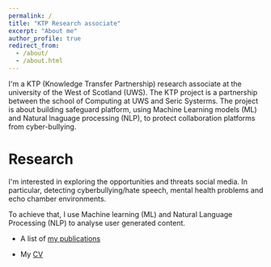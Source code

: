 ```yaml
---
permalink: /
title: "KTP Research associate"
excerpt: "About me"
author_profile: true
redirect_from:
  - /about/
  - /about.html
---
```

I'm a KTP (Knowledge Transfer Partnership) research associate at the university of the West of Scotland (UWS).
The KTP project is a partnership between the school of Computing at UWS and Seric Systerms. The project is about building safeguard platform,
using Machine Learning models (ML) and Natural lnaguage processing (NLP), to protect collaboration platforms from cyber-bullying.

Research
========
I'm interested in exploring the opportunities and threats social media.
In particular, detecting cyberbullying/hate speech, mental health problems and echo chamber environments.

To achieve that, I use Machine learning (ML) and Natural Language Processing (NLP) to analyse user generated content.


* A list of [my publications](publications.md)

* My [CV](cv.md)
